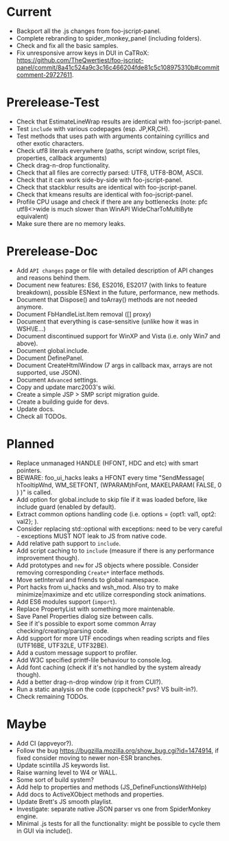 # Current
- Backport all the .js changes from foo-jscript-panel.
- Complete rebranding to spider_monkey_panel (including folders).
- Check and fix all the basic samples.
- Fix unresponsive arrow keys in DUI in CaTRoX: https://github.com/TheQwertiest/foo-jscript-panel/commit/8a41c524a9c3c16c466204fde81c5c108975310b#commitcomment-29727611.

# Prerelease-Test
- Check that EstimateLineWrap results are identical with foo-jscript-panel.
- Test `include` with various codepages (esp. JP,KR,CH).
- Test methods that uses path with arguments containing cyrillics and other exotic characters.
- Check utf8 literals everywhere (paths, script window, script files, properties, callback arguments)
- Check drag-n-drop functionality.
- Check that all files are correctly parsed: UTF8, UTF8-BOM, ASCII.
- Check that it can work side-by-side with foo-jscript-panel.
- Check that stackblur results are identical with foo-jscript-panel.
- Check that kmeans results are identical with foo-jscript-panel.
- Profile CPU usage and check if there are any bottlenecks (note: pfc utf8<>wide is much slower than WinAPI WideCharToMultiByte equivalent)
- Make sure there are no memory leaks.

# Prerelease-Doc
- Add `API changes` page or file with detailed description of API changes and reasons behind them.
- Document new features: ES6, ES2016, ES2017 (with links to feature breakdown), possible ESNext in the future, performance, new methods.
- Document that Dispose() and toArray() methods are not needed anymore.
- Document FbHandleList.Item removal ([] proxy)
- Document that everything is case-sensitive (unlike how it was in WSH\IE...)
- Document discontinued support for WinXP and Vista (i.e. only Win7 and above).
- Document global.include.
- Document DefinePanel.
- Document CreateHtmlWindow (7 args in callback max, arrays are not supported, use JSON).
- Document `Advanced` settings.
- Copy and update marc2003's wiki.
- Create a simple JSP > SMP script migration guide.
- Create a building guide for devs.
- Update docs.
- Check all TODOs.

# Planned
- Replace unmanaged HANDLE (HFONT, HDC and etc) with smart pointers.
- BEWARE: foo_ui_hacks leaks a HFONT every time "SendMessage( hTooltipWnd, WM_SETFONT, (WPARAM)hFont, MAKELPARAM( FALSE, 0 ) )" is called.
- Add option for global.include to skip file if it was loaded before, like include guard (enabled by default).
- Extract common options handling code (i.e. options = {opt1: val1, opt2: val2}; ).
- Consider replacing std::optional with exceptions: need to be very careful - exceptions MUST NOT leak to JS from native code.
- Add relative path support to `include`.
- Add script caching to to `include` (measure if there is any performance improvement though).
- Add prototypes and `new` for JS objects where possible. Consider removing corresponding `Create*` interface methods. 
- Move setInterval and friends to global namespace.
- Port hacks from ui_hacks and wsh_mod. Also try to make minimize|maximize and etc utilize corresponding stock animations.
- Add ES6 modules support (`import`).
- Replace PropertyList with something more maintenable.
- Save Panel Properties dialog size between calls.
- See if it's possible to export some common Array checking/creating/parsing code.
- Add support for more UTF encodings when reading scripts and files (UTF16BE, UTF32LE, UTF32BE).
- Add a custom message support to profiler.
- Add W3C specified printf-lile behaviour to console.log.
- Add font caching (check if it's not handled by the system already though).
- Add a better drag-n-drop window (rip it from CUI?).
- Run a static analysis on the code (cppcheck? pvs? VS built-in?).
- Check remaining TODOs.

# Maybe
- Add CI (appveyor?).
- Follow the bug https://bugzilla.mozilla.org/show_bug.cgi?id=1474914, if fixed consider moving to newer non-ESR branches.
- Update scintilla JS keywords list.
- Raise warning level to W4 or WALL.
- Some sort of build system?
- Add help to properties and methods (JS_DefineFunctionsWithHelp)
- Add docs to ActiveXObject methods and properties.
- Update Brett's JS smooth playlist.
- Investigate: separate native JSON parser vs one from SpiderMonkey engine.
- Minimal .js tests for all the functionality: might be possible to cycle them in GUI via include().
